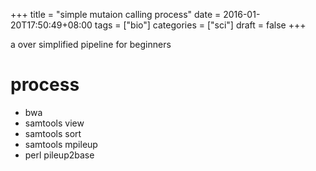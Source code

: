+++
title = "simple mutaion calling process"
date = 2016-01-20T17:50:49+08:00
tags = ["bio"]
categories = ["sci"]
draft = false
+++

a over simplified pipeline for beginners

<!--more-->

# process

- bwa
- samtools view
- samtools sort
- samtools mpileup
- perl pileup2base
